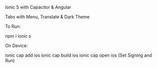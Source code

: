 Ionic 5 with Capacitor & Angular

Tabs with Menu, Translate & Dark Theme

To Run:

npm i
ionic s

On Device:

ionic cap add ios
ionic cap build ios
ionic cap open ios (Set Signing and Run)

